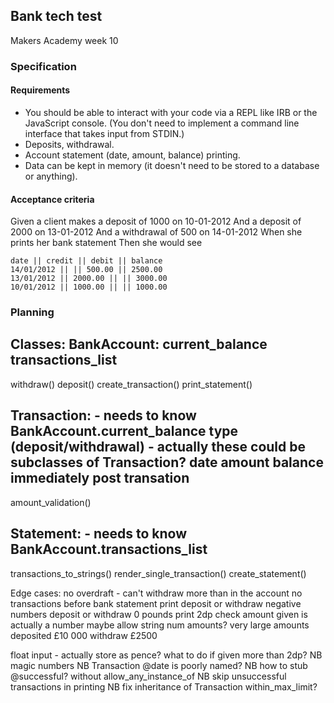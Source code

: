 ## Bank tech test

Makers Academy week 10

### Specification
#### Requirements

* You should be able to interact with your code via a REPL like IRB or the JavaScript console. (You don't need to implement a command line interface that takes input from STDIN.)
* Deposits, withdrawal.
* Account statement (date, amount, balance) printing.
* Data can be kept in memory (it doesn't need to be stored to a database or anything).

#### Acceptance criteria

Given a client makes a deposit of 1000 on 10-01-2012
And a deposit of 2000 on 13-01-2012
And a withdrawal of 500 on 14-01-2012
When she prints her bank statement
Then she would see

```
date || credit || debit || balance
14/01/2012 || || 500.00 || 2500.00
13/01/2012 || 2000.00 || || 3000.00
10/01/2012 || 1000.00 || || 1000.00
```
  
### Planning

Classes:
BankAccount:
current_balance
transactions_list
--
withdraw()
deposit()
create_transaction()
print_statement()

Transaction: - needs to know BankAccount.current_balance
type (deposit/withdrawal) - actually these could be subclasses of Transaction? 
date
amount
balance immediately post transation
--
amount_validation()


Statement: - needs to know BankAccount.transactions_list
--
transactions_to_strings()
render_single_transaction()
create_statement()



Edge cases:
no overdraft - can't withdraw more than in the account
no transactions before bank statement print
deposit or withdraw negative numbers
deposit or withdraw 0 pounds
print 2dp
check amount given is actually a number
maybe allow string num amounts?
very large amounts deposited £10 000 withdraw £2500

float input - actually store as pence? what to do if given more than 2dp?
NB magic numbers
NB Transaction @date is poorly named?
NB how to stub @successful? without allow_any_instance_of
NB skip unsuccessful transactions in printing
NB fix inheritance of Transaction within_max_limit?
